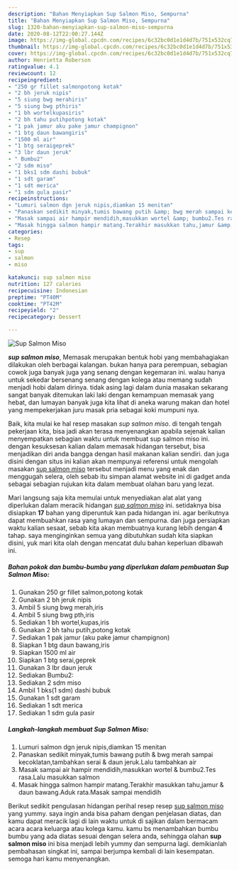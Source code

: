 ```yaml
---
description: "Bahan Menyiapkan Sup Salmon Miso, Sempurna"
title: "Bahan Menyiapkan Sup Salmon Miso, Sempurna"
slug: 1320-bahan-menyiapkan-sup-salmon-miso-sempurna
date: 2020-08-12T22:00:27.144Z
image: https://img-global.cpcdn.com/recipes/6c32bc0d1e1d4d7b/751x532cq70/sup-salmon-miso-foto-resep-utama.jpg
thumbnail: https://img-global.cpcdn.com/recipes/6c32bc0d1e1d4d7b/751x532cq70/sup-salmon-miso-foto-resep-utama.jpg
cover: https://img-global.cpcdn.com/recipes/6c32bc0d1e1d4d7b/751x532cq70/sup-salmon-miso-foto-resep-utama.jpg
author: Henrietta Roberson
ratingvalue: 4.1
reviewcount: 12
recipeingredient:
- "250 gr fillet salmonpotong kotak"
- "2 bh jeruk nipis"
- "5 siung bwg merahiris"
- "5 siung bwg pthiris"
- "1 bh wortelkupasiris"
- "2 bh tahu putihpotong kotak"
- "1 pak jamur aku pake jamur champignon"
- "1 btg daun bawangiris"
- "1500 ml air"
- "1 btg seraigeprek"
- "3 lbr daun jeruk"
- " Bumbu2"
- "2 sdm miso"
- "1 bks1 sdm dashi bubuk"
- "1 sdt garam"
- "1 sdt merica"
- "1 sdm gula pasir"
recipeinstructions:
- "Lumuri salmon dgn jeruk nipis,diamkan 15 menitan"
- "Panaskan sedikit minyak,tumis bawang putih &amp; bwg merah sampai kecoklatan,tambahkan serai &amp; daun jeruk.Lalu tambahkan air"
- "Masak sampai air hampir mendidih,masukkan wortel &amp; bumbu2.Tes rasa.Lalu masukkan salmon"
- "Masak hingga salmon hampir matang.Terakhir masukkan tahu,jamur &amp; daun bawang.Aduk rata.Masak sampai mendidih"
categories:
- Resep
tags:
- sup
- salmon
- miso

katakunci: sup salmon miso 
nutrition: 127 calories
recipecuisine: Indonesian
preptime: "PT40M"
cooktime: "PT42M"
recipeyield: "2"
recipecategory: Dessert

---
```



![Sup Salmon Miso](https://img-global.cpcdn.com/recipes/6c32bc0d1e1d4d7b/751x532cq70/sup-salmon-miso-foto-resep-utama.jpg)

<b><i>sup salmon miso</i></b>, Memasak merupakan bentuk hobi yang membahagiakan dilakukan oleh berbagai kalangan. bukan hanya para perempuan, sebagian cowok juga banyak juga yang senang dengan kegemaran ini. walau hanya untuk sekedar bersenang senang dengan kolega atau memang sudah menjadi hobi dalam dirinya. tidak asing lagi dalam dunia masakan sekarang sangat banyak ditemukan laki laki dengan kemampuan memasak yang hebat, dan lumayan banyak juga kita lihat di aneka warung makan dan hotel yang mempekerjakan juru masak pria sebagai koki mumpuni nya.

Baik, kita mulai ke hal resep masakan <i>sup salmon miso</i>. di tengah tengah pekerjaan kita, bisa jadi akan terasa menyenangkan apabila sejenak kalian menyempatkan sebagian waktu untuk membuat sup salmon miso ini. dengan kesuksesan kalian dalam memasak hidangan tersebut, bisa menjadikan diri anda bangga dengan hasil makanan kalian sendiri. dan juga disini dengan situs ini kalian akan mempunyai referensi untuk mengolah masakan <u>sup salmon miso</u> tersebut menjadi menu yang enak dan menggugah selera, oleh sebab itu simpan alamat website ini di gadget anda sebagai sebagian rujukan kita dalam membuat olahan baru yang lezat.




Mari langsung saja kita memulai untuk menyediakan alat alat yang diperlukan dalam meracik hidangan <u><i>sup salmon miso</i></u> ini. setidaknya bisa disiapkan <b>17</b> bahan yang diperuntuk kan pada hidangan ini. agar berikutnya dapat membuahkan rasa yang lumayan dan sempurna. dan juga persiapkan waktu kalian sesaat, sebab kita akan membuatnya kurang lebih dengan <b>4</b> tahap. saya menginginkan semua yang dibutuhkan sudah kita siapkan disini, yuk mari kita olah dengan mencatat dulu bahan keperluan dibawah ini.

<!--inarticleads1-->

##### Bahan pokok dan bumbu-bumbu yang diperlukan dalam pembuatan Sup Salmon Miso:

1. Gunakan 250 gr fillet salmon,potong kotak
1. Gunakan 2 bh jeruk nipis
1. Ambil 5 siung bwg merah,iris
1. Ambil 5 siung bwg pth,iris
1. Sediakan 1 bh wortel,kupas,iris
1. Gunakan 2 bh tahu putih,potong kotak
1. Sediakan 1 pak jamur (aku pake jamur champignon)
1. Siapkan 1 btg daun bawang,iris
1. Siapkan 1500 ml air
1. Siapkan 1 btg serai,geprek
1. Gunakan 3 lbr daun jeruk
1. Sediakan  Bumbu2:
1. Sediakan 2 sdm miso
1. Ambil 1 bks(1 sdm) dashi bubuk
1. Gunakan 1 sdt garam
1. Sediakan 1 sdt merica
1. Sediakan 1 sdm gula pasir




<!--inarticleads2-->

##### Langkah-langkah membuat Sup Salmon Miso:

1. Lumuri salmon dgn jeruk nipis,diamkan 15 menitan
1. Panaskan sedikit minyak,tumis bawang putih &amp; bwg merah sampai kecoklatan,tambahkan serai &amp; daun jeruk.Lalu tambahkan air
1. Masak sampai air hampir mendidih,masukkan wortel &amp; bumbu2.Tes rasa.Lalu masukkan salmon
1. Masak hingga salmon hampir matang.Terakhir masukkan tahu,jamur &amp; daun bawang.Aduk rata.Masak sampai mendidih




Berikut sedikit pengulasan hidangan perihal resep resep <u>sup salmon miso</u> yang yummy. saya ingin anda bisa paham dengan penjelasan diatas, dan kamu dapat meracik lagi di lain waktu untuk di sajikan dalam bermacam acara acara keluarga atau kolega kamu. kamu bs menambahkan bumbu bumbu yang ada diatas sesuai dengan selera anda, sehingga olahan <b>sup salmon miso</b> ini bisa menjadi lebih yummy dan sempurna lagi. demikianlah pembahasan singkat ini, sampai berjumpa kembali di lain kesempatan. semoga hari kamu menyenangkan.
